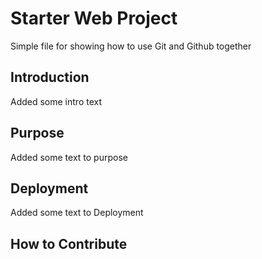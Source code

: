 # Starter Web Project
Simple file for showing how to use Git and Github together
## Introduction
Added some intro text
## Purpose
Added some text to purpose
## Deployment
Added some text to Deployment
## How to Contribute
